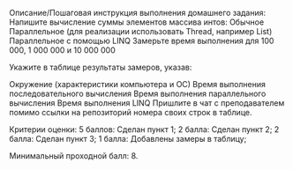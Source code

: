 Описание/Пошаговая инструкция выполнения домашнего задания:
Напишите вычисление суммы элементов массива интов:
Обычное
Параллельное (для реализации использовать Thread, например List)
Параллельное с помощью LINQ
Замерьте время выполнения для 100 000, 1 000 000 и 10 000 000

Укажите в таблице результаты замеров, указав:

Окружение (характеристики компьютера и ОС)
Время выполнения последовательного вычисления
Время выполнения параллельного вычисления
Время выполнения LINQ
Пришлите в чат с преподавателем помимо ссылки на репозиторий номера своих строк в таблице.


Критерии оценки:
5 баллов: Сделан пункт 1;
2 балла: Сделан пункт 2;
2 балла: Сделан пункт 3;
1 балла: Добавлены замеры в таблицу;

Минимальный проходной балл: 8.
